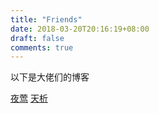 ```yaml
---
title: "Friends"
date: 2018-03-20T20:16:19+08:00
draft: false
comments: true
---
```


以下是大佬们的博客

[夜莺](https://www.nightgalessss.com)
[天析](https://tianxi.20191005.tech/)
